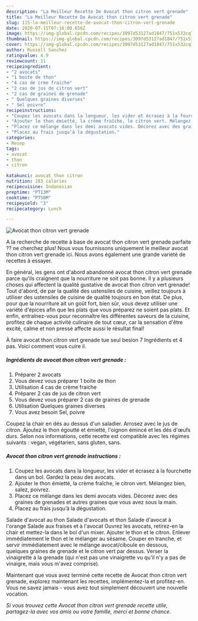 ```yaml
---
description: "La Meilleur Recette De Avocat thon citron vert grenade"
title: "La Meilleur Recette De Avocat thon citron vert grenade"
slug: 115-la-meilleur-recette-de-avocat-thon-citron-vert-grenade
date: 2020-07-15T07:16:00.656Z
image: https://img-global.cpcdn.com/recipes/3097d53127ad1847/751x532cq70/avocat-thon-citron-vert-grenade-photo-principale-de-la-recette.jpg
thumbnail: https://img-global.cpcdn.com/recipes/3097d53127ad1847/751x532cq70/avocat-thon-citron-vert-grenade-photo-principale-de-la-recette.jpg
cover: https://img-global.cpcdn.com/recipes/3097d53127ad1847/751x532cq70/avocat-thon-citron-vert-grenade-photo-principale-de-la-recette.jpg
author: Russell Sanchez
ratingvalue: 4.9
reviewcount: 11
recipeingredient:
- "2 avocats"
- "1 boite de thon"
- "4 cas de crme fraiche"
- "2 cas de jus de citron vert"
- "2 cas de graines de grenade"
- " Quelques graines diverses"
- " Sel poivre"
recipeinstructions:
- "Coupez les avocats dans la longueur, les vider et écrasez à la fourchette dans un bol. Gardez la peau des avocats."
- "Ajouter le thon émietté, la crème fraîche, le citron vert. Mélangez bien, salez, poivrez."
- "Placez ce mélange dans les demi avocats vides. Décorez avec des graines de grenades et autres graines que vous avez sous la main."
- "Placez au frais jusqu’à la dégustation."
categories:
- Resep
tags:
- avocat
- thon
- citron

katakunci: avocat thon citron 
nutrition: 283 calories
recipecuisine: Indonesian
preptime: "PT13M"
cooktime: "PT50M"
recipeyield: "3"
recipecategory: Lunch

---
```



![Avocat thon citron vert grenade](https://img-global.cpcdn.com/recipes/3097d53127ad1847/751x532cq70/avocat-thon-citron-vert-grenade-photo-principale-de-la-recette.jpg)

A la recherche de recette à base de avocat thon citron vert grenade parfaite ?? ne cherchez plus! Nous vous fournissons uniquement le meilleur avocat thon citron vert grenade ici. Nous avons également une grande variété de recettes à essayer.

En général, les gens ont d'abord abandonné avocat thon citron vert grenade parce qu'ils craignent que la nourriture ne soit pas bonne. Il y a plusieurs choses qui affectent la qualité gustative de avocat thon citron vert grenade! Tout d'abord, de par la qualité des ustensiles de cuisine, veillez toujours à utiliser des ustensiles de cuisine de qualité toujours en bon état. De plus, pour que la nourriture ait un goût fort, bien sûr, vous devez utiliser une variété d'épices afin que les plats que vous préparez ne soient pas plats. Et enfin, entraînez-vous pour reconnaître les différentes saveurs de la cuisine, profitez de chaque activité culinaire de tout cœur, car la sensation d'être excité, calme et non pressé affecte aussi le résultat final!

<!--inarticleads1-->

À faire avocat thon citron vert grenade tue seul besion 7 Ingrédients et 4 pas. Voici comment vous cuire il.

##### Ingrédients de avocat thon citron vert grenade :

1. Préparer 2 avocats
1. Vous devez vous préparer 1 boite de thon
1. Utilisation 4 cas de crème fraiche
1. Préparer 2 cas de jus de citron vert
1. Vous devez vous préparer 2 cas de graines de grenade
1. Utilisation  Quelques graines diverses
1. Vous avez besoin  Sel, poivre


Coupez la chair en dés au dessus d&#39;un saladier. Arrosez avec le jus de citron. Ajoutez le thon égoutté et émietté, l&#39;oignon émincé et les dés d&#39;œufs durs. Selon nos informations, cette recette est compatible avec les régimes suivants : vegan, végétarien, sans gluten, sans. 

<!--inarticleads2-->

##### Avocat thon citron vert grenade instructions :

1. Coupez les avocats dans la longueur, les vider et écrasez à la fourchette dans un bol. Gardez la peau des avocats.
1. Ajouter le thon émietté, la crème fraîche, le citron vert. Mélangez bien, salez, poivrez.
1. Placez ce mélange dans les demi avocats vides. Décorez avec des graines de grenades et autres graines que vous avez sous la main.
1. Placez au frais jusqu’à la dégustation.


Salade d&#39;avocat au thon Salade d&#39;avocats et thon Salade d&#39;avocat à l&#39;orange Salade aux fraises et à l&#39;avocat Ouvrez les avocats, retirez-en la chair et mettez-la dans le bol d&#39;un mixer. Ajouter le thon et le citron. Enlever immédiatement le thon et le mélanger au sésame. Couper en tranche, et servir immédiatement avec le mélange avocat/ciboule en dessous, quelques graines de grenade et le citron vert par dessus. Verser la vinaigrette à la grenade (qui n&#39;est pas une vinaigrette vu qu&#39;il n&#39;y a pas de vinaigre, mais vous m&#39;avez comprise). 

<!--inarticleads1-->

<p>
Maintenant que vous avez terminé cette recette de Avocat thon citron vert grenade, explorez maintenant les recettes, implémentez-la et profitez-en. Vous ne savez jamais - vous avez tout simplement découvert une nouvelle vocation.
</p>

<p>
<i>Si vous trouvez cette Avocat thon citron vert grenade recette utile, partagez-la avec vos amis ou votre famille, merci et bonne chance.</i>
</p>
